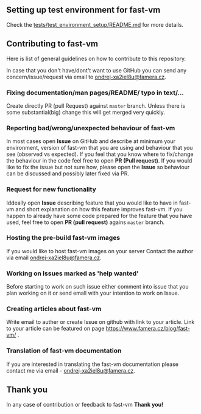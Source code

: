 ## Setting up test environment for fast-vm
Check the [tests/test_environment_setup/README.md](tests/test_environment_setup/README.md) for more details.

## Contributing to fast-vm
Here is list of general guidelines on how to contribute to this repository.

In case that you don't have/dont't want to use GitHub you can send any concern/issue/request via email to ondrej-xa2iel8u@famera.cz.

### Fixing documentation/man pages/README/ typo in text/...
Create directly PR (pull Request) against `master` branch. Unless there is some substantial(big) change this will get merged very quickly.

### Reporting bad/wrong/unexpected behaviour of fast-vm
In most cases open **Issue** on GitHub and describe at minimum your environment, version of fast-vm that you are using and behaviour that you see (observed vs expected).
If you feel that you know where to fix/change the behaviour in the code feel free to open **PR (Pull request)**.
If you would like to fix the issue but not sure how, please open the **Issue** so behaviour can be discussed and possibly later fixed via PR.

### Request for new functionality
Iddeally open **Issue** describing feature that you would like to have in fast-vm and short explanation on how this feature improves fast-vm.
If you happen to already have some code prepared for the feature that you have used, feel free to open **PR (pull request)** agains `master` branch.

### Hosting the pre-build fast-vm images
If you would like to host fast-vm images on your server Contact the author via email ondrej-xa2iel8u@famera.cz. 

### Working on Issues marked as 'help wanted'
Before starting to work on such issue either comment into issue that you plan working on it or send emall with your intention to work on Issue.

### Creating articles about fast-vm
Write email to auther or create Issue on github with link to your article. Link to your article can be featured on page https://www.famera.cz/blog/fast-vm/ .

### Translation of fast-vm documentation
If you are interested in translating the fast-vm documentation please contact me via email - ondrej-xa2iel8u@famera.cz.

## Thank you
In any case of contribution or feedback to fast-vm **Thank you!**
